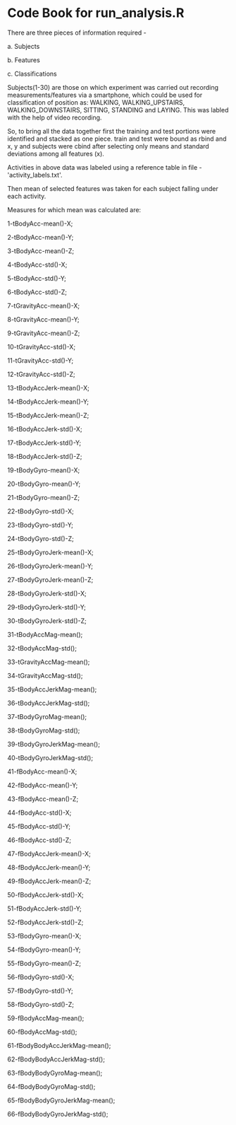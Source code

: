 # Code Book for run_analysis.R
There are three pieces of information required - 

a. Subjects

b. Features

c. Classifications

Subjects(1-30) are those on which experiment was carried out recording measurements/features via a smartphone, which could be used for classification of position as: WALKING, WALKING_UPSTAIRS, WALKING_DOWNSTAIRS, SITTING, STANDING and LAYING. This was labled with the help of video recording.

So, to bring all the data together first the training and test portions were identified and stacked as one piece.
train and test were bound as rbind and x, y and subjects were cbind after selecting only means and standard deviations among all features (x).

Activities in above data was labeled using a reference table in file - 'activity_labels.txt'.

Then mean of selected features was taken for each subject falling under each activity.

Measures for which mean was calculated are:

1-tBodyAcc-mean()-X;

2-tBodyAcc-mean()-Y;

3-tBodyAcc-mean()-Z;

4-tBodyAcc-std()-X;

5-tBodyAcc-std()-Y;

6-tBodyAcc-std()-Z;

7-tGravityAcc-mean()-X;

8-tGravityAcc-mean()-Y;

9-tGravityAcc-mean()-Z;

10-tGravityAcc-std()-X;

11-tGravityAcc-std()-Y;

12-tGravityAcc-std()-Z;

13-tBodyAccJerk-mean()-X;

14-tBodyAccJerk-mean()-Y;

15-tBodyAccJerk-mean()-Z;

16-tBodyAccJerk-std()-X;

17-tBodyAccJerk-std()-Y;

18-tBodyAccJerk-std()-Z;

19-tBodyGyro-mean()-X;

20-tBodyGyro-mean()-Y;

21-tBodyGyro-mean()-Z;

22-tBodyGyro-std()-X;

23-tBodyGyro-std()-Y;

24-tBodyGyro-std()-Z;

25-tBodyGyroJerk-mean()-X;

26-tBodyGyroJerk-mean()-Y;

27-tBodyGyroJerk-mean()-Z;

28-tBodyGyroJerk-std()-X;

29-tBodyGyroJerk-std()-Y;

30-tBodyGyroJerk-std()-Z;

31-tBodyAccMag-mean();

32-tBodyAccMag-std();

33-tGravityAccMag-mean();

34-tGravityAccMag-std();

35-tBodyAccJerkMag-mean();

36-tBodyAccJerkMag-std();

37-tBodyGyroMag-mean();

38-tBodyGyroMag-std();

39-tBodyGyroJerkMag-mean();

40-tBodyGyroJerkMag-std();

41-fBodyAcc-mean()-X;

42-fBodyAcc-mean()-Y;

43-fBodyAcc-mean()-Z;

44-fBodyAcc-std()-X;

45-fBodyAcc-std()-Y;

46-fBodyAcc-std()-Z;

47-fBodyAccJerk-mean()-X;

48-fBodyAccJerk-mean()-Y;

49-fBodyAccJerk-mean()-Z;

50-fBodyAccJerk-std()-X;

51-fBodyAccJerk-std()-Y;

52-fBodyAccJerk-std()-Z;

53-fBodyGyro-mean()-X;

54-fBodyGyro-mean()-Y;

55-fBodyGyro-mean()-Z;

56-fBodyGyro-std()-X;

57-fBodyGyro-std()-Y;

58-fBodyGyro-std()-Z;

59-fBodyAccMag-mean();

60-fBodyAccMag-std();

61-fBodyBodyAccJerkMag-mean();

62-fBodyBodyAccJerkMag-std();

63-fBodyBodyGyroMag-mean();

64-fBodyBodyGyroMag-std();

65-fBodyBodyGyroJerkMag-mean();

66-fBodyBodyGyroJerkMag-std();
